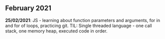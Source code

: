 ## February 2021

**25/02/2021**: JS - learning about function parameters and arguments, for in and for of loops, practicing git.
TIL: Single threaded language - one call stack, one memory heap, executed code in order.
